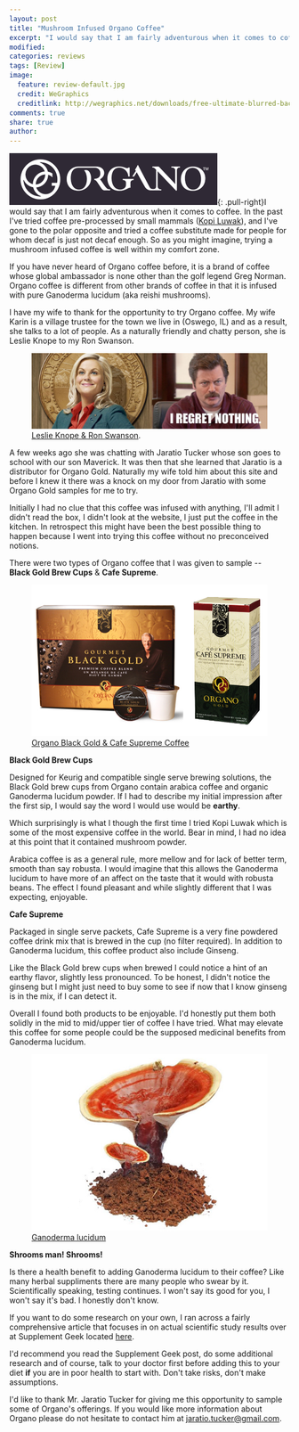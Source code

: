 ```yaml
---
layout: post
title: "Mushroom Infused Organo Coffee"
excerpt: "I would say that I am fairly adventurous when it comes to coffee.  In the past I've tried coffee pre-processed by small mammals (Kopi Luwak), and I've gone to the polar opposite and tried a coffee substitute made for people for whom decaf is just not decaf enough.  So as you might imagine, trying a mushroom infused coffee is well within my comfort zone."
modified: 
categories: reviews
tags: [Review]
image:
  feature: review-default.jpg
  credit: WeGraphics
  creditlink: http://wegraphics.net/downloads/free-ultimate-blurred-background-pack/
comments: true
share: true
author: 
---
```


![Organo Coffee](/images/organo.png){: .pull-right}I would say that I am fairly adventurous when it comes to coffee.  In the past I've tried coffee pre-processed by small mammals ([Kopi Luwak](http://www.coffeedrinkers.org/reviews/Taking-it-to-the-Extreme-Kopi-Luwak/)), and I've gone to the polar opposite and tried a coffee substitute made for people for whom decaf is just not decaf enough.  So as you might imagine, trying a mushroom infused coffee is well within my comfort zone.

If you have never heard of Organo coffee before, it is a brand of coffee whose global ambassador is none other than the golf legend Greg Norman.  Organo coffee is different from other brands of coffee in that it is infused with pure Ganoderma lucidum (aka reishi mushrooms).

I have my wife to thank for the opportunity to try Organo coffee. My wife Karin is a village trustee for the town we live in (Oswego, IL) and as a result, she talks to a lot of people.  As a naturally friendly and chatty person, she is Leslie Knope to my Ron Swanson. 
<figure>
    <img src="/images/leslie-ron.jpg"></a>
    <figcaption><a href="/images/leslie-ron.jpg" title="Leslie Knope & Ron Swanson">Leslie Knope & Ron Swanson</a>.</figcaption>
</figure>
A few weeks ago she was chatting with Jaratio Tucker whose son goes to school with our son Maverick.  It was then that she learned that Jaratio is a distributor for Organo Gold.  Naturally my wife told him about this site and before I knew it there was a knock on my door from Jaratio with some Organo Gold samples for me to try.

Initially I had no clue that this coffee was infused with anything, I'll admit I didn't read the box, I didn't look at the website, I just put the coffee in the kitchen.  In retrospect this might have been the best possible thing to happen because I went into trying this coffee without no preconceived notions.

There were two types of Organo coffee that I was given to sample --  
**Black Gold Brew Cups** & **Cafe Supreme**.
<figure>
    <img src="/images/organo-tested.png"></a>
    <figcaption><a href="/images/organo-tested.png" title="Organo Black Gold & Cafe Supreme Coffee">Organo Black Gold & Cafe Supreme Coffee</a></figcaption>
</figure>

**Black Gold Brew Cups**

Designed for Keurig and compatible single serve brewing solutions, the Black Gold brew cups from Organo contain arabica coffee and organic Ganoderma lucidum powder.  If I had to describe my initial impression after the first sip, I would say the word I would use would be **earthy**.  

Which surprisingly is what I though the first time I tried Kopi Luwak which is some of the most expensive coffee in the world.  Bear in mind, I had no idea at this point that it contained mushroom powder.  

Arabica coffee is as a general rule, more mellow and for lack of better term, smooth than say robusta. I would imagine that this allows the Ganoderma lucidum to have more of an affect on the taste that it would with robusta beans.  The effect I found pleasant and while slightly different that I was expecting, enjoyable.

**Cafe Supreme**

Packaged in single serve packets, Cafe Supreme is a very fine powdered coffee drink mix that is brewed in the cup (no filter required).  In addition to Ganoderma lucidum, this coffee product also include Ginseng.  

Like the Black Gold brew cups when brewed I could notice a hint of an earthy flavor, slightly less pronounced.  To be honest, I didn't notice the ginseng but I might just need to buy some to see if now that I know ginseng is in the mix, if I can detect it.

Overall I found both products to be enjoyable.  I'd honestly put them both solidly in the mid to mid/upper tier of coffee I have tried.  What may elevate this coffee for some people could be the supposed medicinal benefits from Ganoderma lucidum.

<figure>
    <img src="/images/ganoderma.jpg"></a>
    <figcaption><a href="/images/ganoderma.jpg" title="Ganoderma lucidum">Ganoderma lucidum</a></figcaption>
</figure>

**Shrooms man! Shrooms!**

Is there a health benefit to adding Ganoderma lucidum to their coffee? Like many herbal suppliments there are many people who swear by it.  Scientifically speaking, testing continues.  I won't say its good for you, I won't say it's bad.  I honestly don't know. 

If you want to do some research on your own, I ran across a fairly comprehensive article that focuses in on actual scientific study results over at Supplement Geek located [here](http://supplement-geek.com/ganoderma-benefits-review-side-effects/).  

I'd recommend you read the Supplement Geek post, do some additional research and of course, talk to your doctor first before adding this to your diet **if** you are in poor health to start with.  Don't take risks, don't make assumptions.

I'd like to thank Mr. Jaratio Tucker for giving me this opportunity to sample some of Organo's offerings.  If you would like more information about Organo please do not hesitate to contact him at jaratio.tucker@gmail.com.
